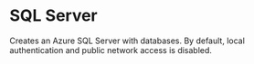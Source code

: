 # SQL Server

Creates an Azure SQL Server with databases.
By default, local authentication and public network access is disabled.
